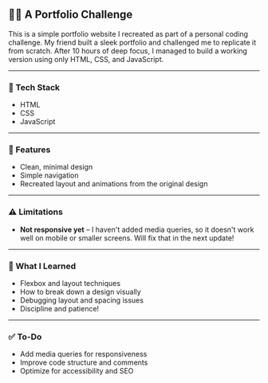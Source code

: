 
## 🧑‍💻 A Portfolio Challenge

This is a simple portfolio website I recreated as part of a personal coding challenge. My friend built a sleek portfolio and challenged me to replicate it from scratch. After 10 hours of deep focus, I managed to build a working version using only HTML, CSS, and JavaScript.

---

### 🔨 Tech Stack

* HTML
* CSS
* JavaScript

---

### 🎯 Features

* Clean, minimal design
* Simple navigation
* Recreated layout and animations from the original design

---

### ⚠️ Limitations

* **Not responsive yet** – I haven't added media queries, so it doesn't work well on mobile or smaller screens. Will fix that in the next update!

---

### 🧠 What I Learned

* Flexbox and layout techniques
* How to break down a design visually
* Debugging layout and spacing issues
* Discipline and patience!

---

### ✅ To-Do

* Add media queries for responsiveness
* Improve code structure and comments
* Optimize for accessibility and SEO

